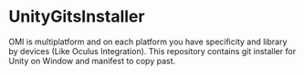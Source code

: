 # UnityGitsInstaller
OMI is multiplatform and on each platform you have specificity and library by devices (Like Oculus Integration). This repository contains git installer for Unity on Window and manifest to copy past.
